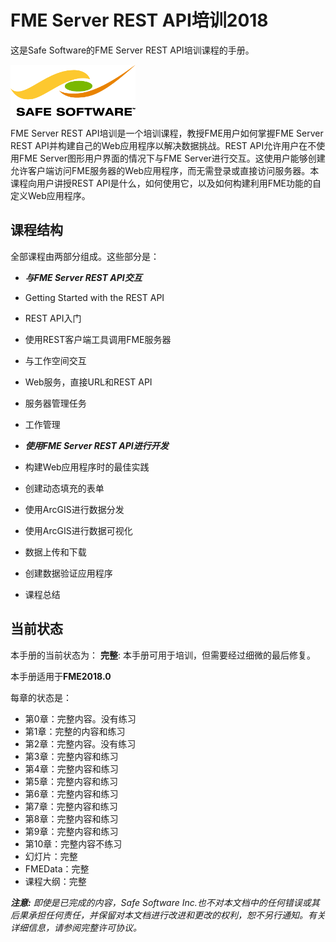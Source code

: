 <!--This file duplicates a little of the content to follow, but is added here because the content of this file is used for the landing page on GitBook-->

# FME Server REST API培训2018 #

这是Safe Software的FME Server REST API培训课程的手册。

![](./Safe_RGB_transparent200.png)

FME Server REST API培训是一个培训课程，教授FME用户如何掌握FME Server REST API并构建自己的Web应用程序以解决数据挑战。REST API允许用户在不使用FME Server图形用户界面的情况下与FME Server进行交互。这使用户能够创建允许客户端访问FME服务器的Web应用程序，而无需登录或直接访问服务器。本课程向用户讲授REST API是什么，如何使用它，以及如何构建利用FME功能的自定义Web应用程序。

## 课程结构 ##

全部课程由两部分组成。这些部分是：

- ***与FME Server REST API交互***

 - Getting Started with the REST API

 - REST API入门

 - 使用REST客户端工具调用FME服务器

 - 与工作空间交互

 - Web服务，直接URL和REST API

 - 服务器管理任务

 - 工作管理

- ***使用FME Server REST API进行开发***

 - 构建Web应用程序时的最佳实践

 - 创建动态填充的表单

 - 使用ArcGIS进行数据分发

 - 使用ArcGIS进行数据可视化

 - 数据上传和下载

 - 创建数据验证应用程序

 - 课程总结


## 当前状态 ##

本手册的当前状态为： **完整**: 本手册可用于培训，但需要经过细微的最后修复。

本手册适用于**FME2018.0**

每章的状态是：

- 第0章：完整内容。没有练习
- 第1章：完整的内容和练习
- 第2章：完整内容。没有练习
- 第3章：完整内容和练习
- 第4章：完整内容和练习
- 第5章：完整内容和练习
- 第6章：完整内容和练习
- 第7章：完整内容和练习
- 第8章：完整内容和练习
- 第9章：完整内容和练习
- 第10章：完整内容不练习
- 幻灯片：完整
- FMEData：完整
- 课程大纲：完整

***注意:*** *即使是已完成的内容，Safe Software Inc.也不对本文档中的任何错误或其后果承担任何责任，并保留对本文档进行改进和更改的权利，恕不另行通知。有关详细信息，请参阅完整许可协议。*
